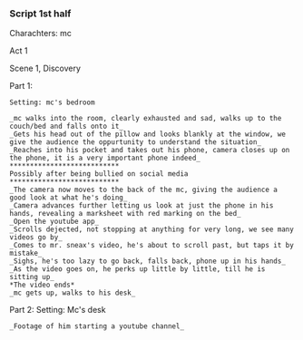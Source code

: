 ### Script 1st half

Charachters: mc

Act 1

Scene 1, Discovery


Part 1:

	Setting: mc's bedroom

	_mc walks into the room, clearly exhausted and sad, walks up to the couch/bed and falls onto it_
	_Gets his head out of the pillow and looks blankly at the window, we give the audience the oppurtunity to understand the situation_
	_Reaches into his pocket and takes out his phone, camera closes up on the phone, it is a very important phone indeed_
	***************************
	Possibly after being bullied on social media
	***************************
	_The camera now moves to the back of the mc, giving the audience a good look at what he's doing_
	_Camera advances further letting us look at just the phone in his hands, revealing a marksheet with red marking on the bed_
	_Open the youtube app_
	_Scrolls dejected, not stopping at anything for very long, we see many videos go by_
	_Comes to mr. sneax's video, he's about to scroll past, but taps it by mistake_
	_Sighs, he's too lazy to go back, falls back, phone up in his hands_
	_As the video goes on, he perks up little by little, till he is sitting up_
	*The video ends*
	_mc gets up, walks to his desk_
Part 2:	
	Setting: Mc's desk

	_Footage of him starting a youtube channel_

